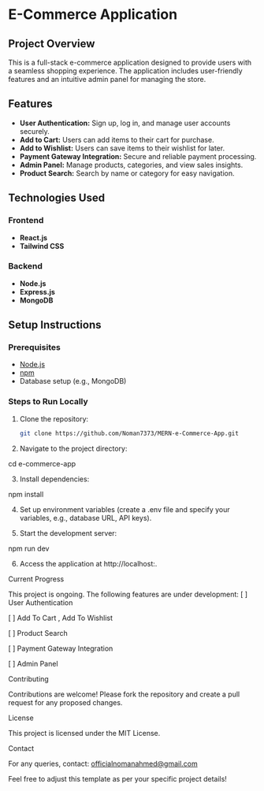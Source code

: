 # E-Commerce Application

## Project Overview
This is a full-stack e-commerce application designed to provide users with a seamless shopping experience. The application includes user-friendly features and an intuitive admin panel for managing the store.

## Features
- **User Authentication:** Sign up, log in, and manage user accounts securely.
- **Add to Cart:** Users can add items to their cart for purchase.
- **Add to Wishlist:** Users can save items to their wishlist for later.
- **Payment Gateway Integration:** Secure and reliable payment processing.
- **Admin Panel:** Manage products, categories, and view sales insights.
- **Product Search:** Search by name or category for easy navigation.

## Technologies Used
### Frontend
- **React.js**
- **Tailwind CSS**

### Backend
- **Node.js**
- **Express.js**
- **MongoDB**

## Setup Instructions
### Prerequisites
- [Node.js](https://nodejs.org/)
- [npm](https://www.npmjs.com/)
- Database setup (e.g., MongoDB)

### Steps to Run Locally
1. Clone the repository:
   ```bash
   git clone https://github.com/Noman7373/MERN-e-Commerce-App.git

2. Navigate to the project directory:

cd e-commerce-app


3. Install dependencies:

npm install


4. Set up environment variables (create a .env file and specify your variables, e.g., database URL, API keys).


5. Start the development server:

npm run dev


6. Access the application at http://localhost:<port>.



Current Progress

This project is ongoing. The following features are under development:
[ ] User Authentication 

[ ] Add To Cart , Add To Wishlist

[ ] Product Search

[ ] Payment Gateway Integration

[ ] Admin Panel

Contributing

Contributions are welcome! Please fork the repository and create a pull request for any proposed changes.

License

This project is licensed under the MIT License.

Contact

For any queries, contact: officialnomanahmed@gmail.com

Feel free to adjust this template as per your specific project details!

